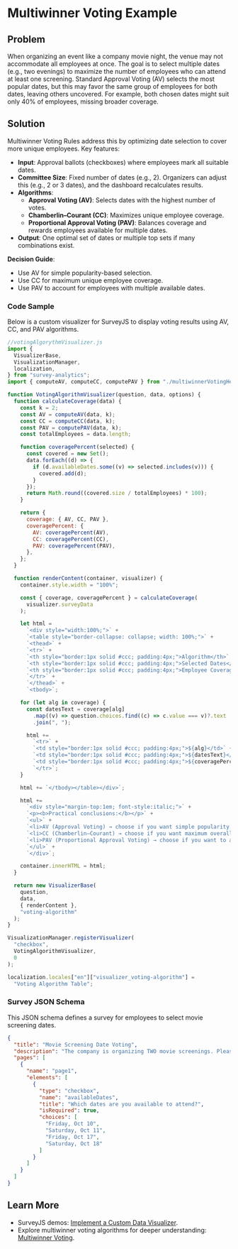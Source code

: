# Multiwinner Voting Example

## Problem
When organizing an event like a company movie night, the venue may not accommodate all employees at once. The goal is to select multiple dates (e.g., two evenings) to maximize the number of employees who can attend at least one screening. Standard Approval Voting (AV) selects the most popular dates, but this may favor the same group of employees for both dates, leaving others uncovered. For example, both chosen dates might suit only 40% of employees, missing broader coverage.

## Solution
Multiwinner Voting Rules address this by optimizing date selection to cover more unique employees. Key features:

- **Input**: Approval ballots (checkboxes) where employees mark all suitable dates.
- **Committee Size**: Fixed number of dates (e.g., 2). Organizers can adjust this (e.g., 2 or 3 dates), and the dashboard recalculates results.
- **Algorithms**:
  - **Approval Voting (AV)**: Selects dates with the highest number of votes.
  - **Chamberlin–Courant (CC)**: Maximizes unique employee coverage.
  - **Proportional Approval Voting (PAV)**: Balances coverage and rewards employees available for multiple dates.
- **Output**: One optimal set of dates or multiple top sets if many combinations exist.

**Decision Guide**:
- Use AV for simple popularity-based selection.
- Use CC for maximum unique employee coverage.
- Use PAV to account for employees with multiple available dates.

### Code Sample
Below is a custom visualizer for SurveyJS to display voting results using AV, CC, and PAV algorithms.

```javascript
//votingAlgorythmVisualizer.js
import {
  VisualizerBase,
  VisualizationManager,
  localization,
} from "survey-analytics";
import { computeAV, computeCC, computePAV } from "./multiwinnerVotingHelper.js";

function VotingAlgorithmVisualizer(question, data, options) {
  function calculateCoverage(data) {
    const k = 2;
    const AV = computeAV(data, k);
    const CC = computeCC(data, k);
    const PAV = computePAV(data, k);
    const totalEmployees = data.length;

    function coveragePercent(selected) {
      const covered = new Set();
      data.forEach((d) => {
        if (d.availableDates.some((v) => selected.includes(v))) {
          covered.add(d);
        }
      });
      return Math.round((covered.size / totalEmployees) * 100);
    }

    return {
      coverage: { AV, CC, PAV },
      coveragePercent: {
        AV: coveragePercent(AV),
        CC: coveragePercent(CC),
        PAV: coveragePercent(PAV),
      },
    };
  }

  function renderContent(container, visualizer) {
    container.style.width = "100%";

    const { coverage, coveragePercent } = calculateCoverage(
      visualizer.surveyData
    );

    let html =
      `<div style="width:100%;">` +
      `<table style="border-collapse: collapse; width: 100%;">` +
      `<thead>` +
      `<tr>` +
      `<th style="border:1px solid #ccc; padding:4px;">Algorithm</th>` +
      `<th style="border:1px solid #ccc; padding:4px;">Selected Dates</th>` +
      `<th style="border:1px solid #ccc; padding:4px;">Employee Coverage</th>` +
      `</tr>` +
      `</thead>` +
      `<tbody>`;

    for (let alg in coverage) {
      const datesText = coverage[alg]
        .map((v) => question.choices.find((c) => c.value === v)?.text || v)
        .join(", ");

      html +=
        `<tr>` +
        `<td style="border:1px solid #ccc; padding:4px;">${alg}</td>` +
        `<td style="border:1px solid #ccc; padding:4px;">${datesText}</td>` +
        `<td style="border:1px solid #ccc; padding:4px;">${coveragePercent[alg]}%</td>` +
        `</tr>`;
    }

    html += `</tbody></table></div>`;

    html +=
      `<div style="margin-top:1em; font-style:italic;">` +
      `<p><b>Practical conclusions:</b></p>` +
      `<ul>` +
      `<li>AV (Approval Voting) → choose if you want simple popularity.</li>` +
      `<li>CC (Chamberlin–Courant) → choose if you want maximum overall coverage.</li>` +
      `<li>PAV (Proportional Approval Voting) → choose if you want to account for active employees with multiple options.</li>` +
      `</ul>` +
      `</div>`;

    container.innerHTML = html;
  }

  return new VisualizerBase(
    question,
    data,
    { renderContent },
    "voting-algorithm"
  );
}

VisualizationManager.registerVisualizer(
  "checkbox",
  VotingAlgorithmVisualizer,
  0
);

localization.locales["en"]["visualizer_voting-algorithm"] =
  "Voting Algorithm Table";
```

### Survey JSON Schema
This JSON schema defines a survey for employees to select movie screening dates.

```json
{
  "title": "Movie Screening Date Voting",
  "description": "The company is organizing TWO movie screenings. Please select all dates you are available to attend.",
  "pages": [
    {
      "name": "page1",
      "elements": [
        {
          "type": "checkbox",
          "name": "availableDates",
          "title": "Which dates are you available to attend?",
          "isRequired": true,
          "choices": [
            "Friday, Oct 10",
            "Saturday, Oct 11",
            "Friday, Oct 17",
            "Saturday, Oct 18"
          ]
        }
      ]
    }
  ]
}
```

## Learn More
- SurveyJS demos: [Implement a Custom Data Visualizer](https://surveyjs.io/dashboard/examples/custom-survey-data-visualizer/).
- Explore multiwinner voting algorithms for deeper understanding: [Multiwinner Voting](https://en.wikipedia.org/wiki/Multiwinner_voting).